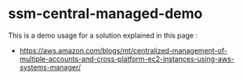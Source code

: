 # ssm-central-managed-demo
This is a demo usage for a solution explained in this page :
- https://aws.amazon.com/blogs/mt/centralized-management-of-multiple-accounts-and-cross-platform-ec2-instances-using-aws-systems-manager/
